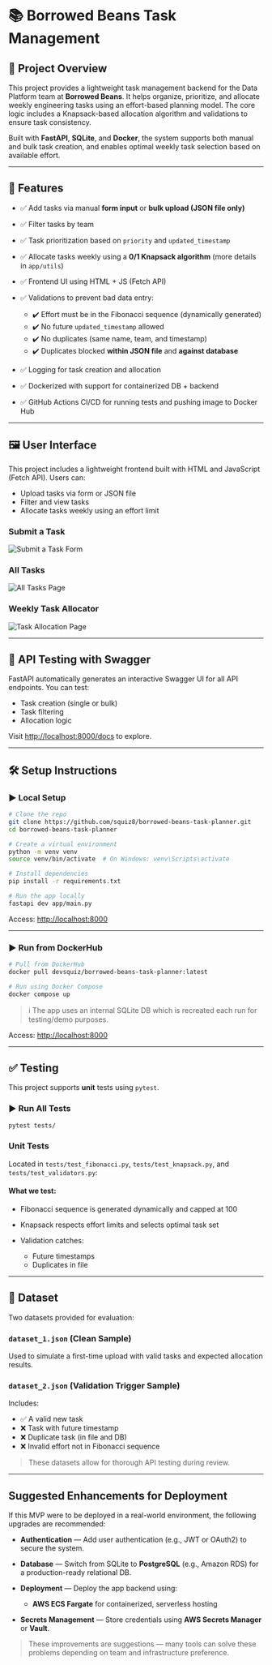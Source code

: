 # 📚 Borrowed Beans Task Management

## 📖 Project Overview

This project provides a lightweight task management backend for the Data Platform team at **Borrowed Beans**. It helps organize, prioritize, and allocate weekly engineering tasks using an effort-based planning model. The core logic includes a Knapsack-based allocation algorithm and validations to ensure task consistency.

Built with **FastAPI**, **SQLite**, and **Docker**, the system supports both manual and bulk task creation, and enables optimal weekly task selection based on available effort.

---

## 🚀 Features

- ✅ Add tasks via manual **form input** or **bulk upload (JSON file only)**
- ✅ Filter tasks by team
- ✅ Task prioritization based on `priority` and `updated_timestamp`
- ✅ Allocate tasks weekly using a **0/1 Knapsack algorithm** (more details in `app/utils`)
- ✅ Frontend UI using HTML + JS (Fetch API)
- ✅ Validations to prevent bad data entry:

  - ✔️ Effort must be in the Fibonacci sequence (dynamically generated)
  - ✔️ No future `updated_timestamp` allowed
  - ✔️ No duplicates (same name, team, and timestamp)
  - ✔️ Duplicates blocked **within JSON file** and **against database**

- ✅ Logging for task creation and allocation
- ✅ Dockerized with support for containerized DB + backend
- ✅ GitHub Actions CI/CD for running tests and pushing image to Docker Hub

---

## 🖼️ User Interface

This project includes a lightweight frontend built with HTML and JavaScript (Fetch API). Users can:

- Upload tasks via form or JSON file
- Filter and view tasks
- Allocate tasks weekly using an effort limit

### Submit a Task

![Submit a Task Form](docs/screenshots/submit.png)

### All Tasks

![All Tasks Page](docs/screenshots/tasks.png)

### Weekly Task Allocator

![Task Allocation Page](docs/screenshots/allocator.png)


---

## 🔌 API Testing with Swagger

FastAPI automatically generates an interactive Swagger UI for all API endpoints. You can test:

- Task creation (single or bulk)
- Task filtering
- Allocation logic

Visit [http://localhost:8000/docs](http://localhost:8000/docs) to explore.

---

## 🛠️ Setup Instructions

### ▶️ Local Setup

```bash
# Clone the repo
git clone https://github.com/squiz8/borrowed-beans-task-planner.git
cd borrowed-beans-task-planner

# Create a virtual environment
python -m venv venv
source venv/bin/activate  # On Windows: venv\Scripts\activate

# Install dependencies
pip install -r requirements.txt

# Run the app locally
fastapi dev app/main.py
```

Access: [http://localhost:8000](http://localhost:8000)

---

### ▶️ Run from DockerHub

```bash
# Pull from DockerHub
docker pull devsquiz/borrowed-beans-task-planner:latest

# Run using Docker Compose
docker compose up
```

> ℹ️ The app uses an internal SQLite DB which is recreated each run for testing/demo purposes.

Access: [http://localhost:8000](http://localhost:8000)

---

## ✅ Testing

This project supports **unit** tests using `pytest`.

### ▶️ Run All Tests

```bash
pytest tests/
```

###  Unit Tests

Located in `tests/test_fibonacci.py`, `tests/test_knapsack.py`, and `tests/test_validators.py`:

#### What we test:

- Fibonacci sequence is generated dynamically and capped at 100
- Knapsack respects effort limits and selects optimal task set
- Validation catches:

  - Future timestamps
  - Duplicates in file

---

## 📁 Dataset

Two datasets provided for evaluation:

### `dataset_1.json` (Clean Sample)

Used to simulate a first-time upload with valid tasks and expected allocation results.

### `dataset_2.json` (Validation Trigger Sample)

Includes:

- ✅ A valid new task
- ❌ Task with future timestamp
- ❌ Duplicate task (in file and DB)
- ❌ Invalid effort not in Fibonacci sequence

> These datasets allow for thorough API testing during review.

---

## Suggested Enhancements for Deployment

If this MVP were to be deployed in a real-world environment, the following upgrades are recommended:

- **Authentication** — Add user authentication (e.g., JWT or OAuth2) to secure the system.
- **Database** — Switch from SQLite to **PostgreSQL** (e.g., Amazon RDS) for a production-ready relational DB.
- **Deployment** — Deploy the app backend using:

  - **AWS ECS Fargate** for containerized, serverless hosting

- **Secrets Management** — Store credentials using **AWS Secrets Manager** or **Vault**.

> These improvements are suggestions — many tools can solve these problems depending on team and infrastructure preference.
